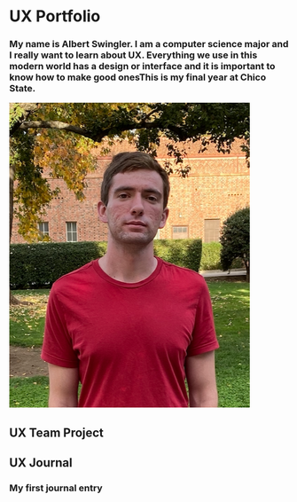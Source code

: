 # UX Portfolio

### My name is Albert Swingler. I am a computer science major and I really want to learn about UX. Everything we use in this modern world has a design or interface and it is important to know how to make good onesThis is my final year at Chico State. 

![picture of me](Screen%20Shot%202020-01-21%20at%205.22.32%20PM.png)

## UX Team Project


## UX Journal

### My first journal entry

